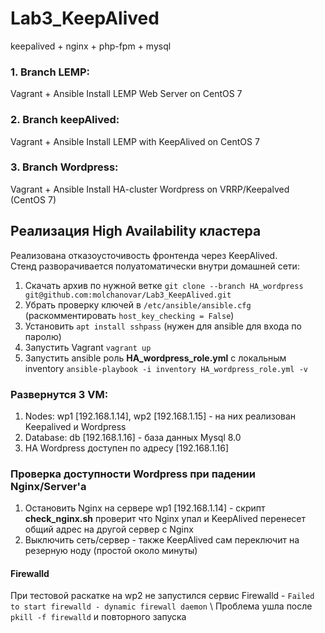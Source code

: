 # Lab3_KeepAlived
keepalived + nginx + php-fpm + mysql


### 1. Branch LEMP: 
Vagrant + Ansible Install LEMP Web Server on CentOS 7

### 2. Branch keepAlived:
Vagrant + Ansible Install LEMP with KeepAlived on CentOS 7 

### 3. Branch Wordpress:
Vagrant + Ansible Install HA-cluster Wordpress on VRRP/Keepalved (CentOS 7) 




## Реализация High Availability кластера
Реализована отказоусточивость фронтенда через KeepAlived. \
Стенд разворачивается полуатоматически внутри домашней сети: 
1) Скачать архив по нужной ветке `git clone --branch HA_wordpress git@github.com:molchanovar/Lab3_KeepAlived.git` 
2) Убрать проверку ключей в `/etc/ansible/ansible.cfg` (раскомментировать `host_key_checking = False`)
3) Установить `apt install sshpass` (нужен для ansible для входа по паролю)
4) Запустить Vagrant `vagrant up`
5) Запустить ansible роль **HA_wordpress_role.yml** с локальным inventory `ansible-playbook -i inventory HA_wordpress_role.yml -v `


### Развернутся 3 VM: 
1) Nodes: wp1 [192.168.1.14], wp2 [192.168.1.15] - на них реализован Keepalived и Wordpress
2) Database: db [192.168.1.16] - база данных Mysql 8.0
3) HA Wordpress доступен по адресу [192.168.1.16]


### Проверка доступности Wordpress при падении Nginx/Server'а
1) Остановить Nginx на сервере wp1 [192.168.1.14] - скрипт **check_nginx.sh** проверит что Nginx упал и KeepAlived перенесет общий адрес на другой сервер c Nginx
2) Выключить сеть/сервер - также KeepAlived сам переключит на резерную ноду (простой около минуты)

#### Firewalld
При тестовой раскатке на wp2 не запустился сервис Firewalld - `Failed to start firewalld - dynamic firewall daemon` \ 
Проблема ушла после `pkill -f firewalld` и повторного запуска
